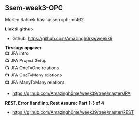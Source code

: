 
## 3sem-week3-OPG

Morten Rahbek Rasmussen
cph-mr462

**Link til github**

- Github: https://github.com/Amazingh0rse/week39


**Tirsdags opgaver**\
📺 JPA intro\
📺 JPA Project Setup\
📺 JPA OneToOne relations\
📺 JPA OneToMany relations \
📺 JPA ManyToMany relations

- https://github.com/Amazingh0rse/week39/tree/master/JPA


**REST, Error Handling, Rest Assured Part 1-3 of 4**
- https://github.com/Amazingh0rse/week39/tree/master/REST



